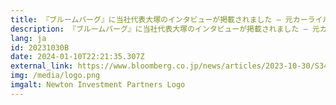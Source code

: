 ```yaml
---
title: 『ブルームバーグ』に当社代表大塚のインタビューが掲載されました – 元カーライルの大塚氏｢ＰＥ流｣上場企業ファンド開始へ－数千億円規模
description: 『ブルームバーグ』に当社代表大塚のインタビューが掲載されました – 元カーライルの大塚氏｢ＰＥ流｣上場企業ファンド開始へ－数千億円規模
lang: ja
id: 20231030B
date: 2024-01-10T22:21:35.307Z
external_link: https://www.bloomberg.co.jp/news/articles/2023-10-30/S34DD2T0G1KW01
img: /media/logo.png
imgalt: Newton Investment Partners Logo
---
```

